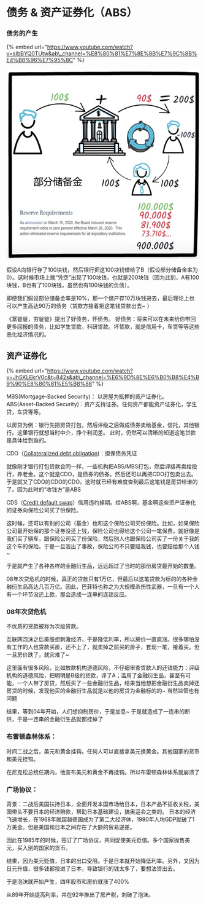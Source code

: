 # 债务 & 资产证券化（ABS）

### 债务的产生

{% embed url="https://www.youtube.com/watch?v=sIbBYQ0TUtw&ab\_channel=%E8%80%81%E7%8E%8B%E7%9C%8B%E4%B8%96%E7%95%8C" %}



![](../.gitbook/assets/image%20%2821%29.png)

假设A向银行存了100块钱，然后银行把这100块钱借给了B（假设部分储备金率为0）。这时候市场上就“凭空”出现了100块钱，也就是200块钱（因为此刻，A有100块钱，B也有了100块钱，虽然也有100块钱的负债）。 

即便我们假设部分储备金率是10%，那一个储户存10万块钱进去，最后理论上也可以产生高达90万的债务（贷款方接着把这笔钱贷款出去~ ）

《富爸爸，穷爸爸》提出了好债务，怀债务。 好债务：将来可以在未来给你带回更多回报的债务，比如学生贷款，科研贷款。坏贷款，就是信用卡，车贷等等这些恶化经济情况的。

## 资产证券化

{% embed url="https://www.youtube.com/watch?v=JhSKLEkrV0c&t=842s&ab\_channel=%E6%9D%8E%E6%B0%B8%E4%B9%90%E8%80%81%E5%B8%88" %}

MBS\(Mortgage-Backed Security\)： 以房屋为抵押的资产证券化。  
ABS\(Asset-Backed Security\)：资产支持证券。任何资产都能资产证券化，学生贷，车贷等等。

以房贷为例：银行先把房贷打包，然后评级之后做成债券卖给基金，信托，其他银行。这里银行就想当时中介，挣个利润差。 此时，仍然可以清晰的知道这笔贷款是具体给到谁的。

CDO（[Collateralized debt obligation](https://en.wikipedia.org/wiki/Collateralized_debt_obligation)\)：担保债务凭证

就像刚才银行打包贷款合同一样，一些机构把ABS/MBS打包，然后评级再卖给投行，养老金。这个就是CDO，是债券的债券。然后还可以再把CDO打包卖出去。于是就又了CDO的CDO的CDO。这时就已经有难度查到最后这笔钱是房贷给谁的了。因为此时的“收钱方”是ABS

CDS（[Credit default swap](https://en.wikipedia.org/wiki/Credit_default_swap)）信用违约掉期。给ABS啊，基金啊这些资产证券化的证券向保险公司买了份保险。

这时候，还可以有别的公司（基金）也和这个保险公司买份保险。比如，如果保险公司最开始保的那个证券没还上钱，保险公司也得给这个公司一笔保费。就好像是我们买了辆车，跟保险公司买了份保险，然后别人也跟保险公司买了一份关于我的这个车的保险。于是一旦我出了事故，保险公司不只要赔我钱，也要赔给那个人钱~

于是就产生了各种各样的金融衍生品，远远超过了当时的那份房贷最开始的数量。

08年次贷危机的时候，真正的贷款只有1万亿，但最后以这笔贷款为标的的各种金融衍生品高达几百万亿。因此，巴菲特也称之为大规模杀伤性武器，一旦有一个人有一个环节没还上款，那会造成一连串的连锁反应。

### 08年次贷危机

不优质的贷款被称为次级贷款。

互联网泡沫之后美股想刺激经济，于是降低利率，所以房价一直疯涨。很多哪怕没有工作的人也贷款买房，还不上了，就卖掉之前买的房子，套现一笔，接着买。但一旦房价跌了，就灾难了~

这里面有很多风险，比如放款机构道德风险，不仔细审查贷款人的还钱能力；评级机构的道德风险，把明明是B级的贷款，评了A；滥用了金融衍生品，甚至有可能，一个人带了房贷，然后买了一些金融衍生品，结果当他想把金融衍生品卖掉还房贷的时候，发现他买的金融衍生品就是以他的房贷为金融标的的~ 当然监管也有问题

结果，等到04年开始，人们想抑制房价，于是加息~ 于是就造成了一连串的断供，于是一连串的金融衍生品就都挂掉了

### 布雷顿森林体系：

时间二战之后，美元和黄金挂钩。任何人可以直接拿美元换黄金。其他国家的货币和美元挂钩。

在尼克松总统任期内，他宣布美元和黄金不再挂钩。所以布雷顿森林体系就崩溃了

### 广场协议：

背景：二战后美国扶持日本，全面开发本国市场给日本，日本产品不征收关税，美国带头不要日本的经济赔款，帮助日本基础建设，搞奥运会之类的。 日本的经济飞速增长，在1968年就超越德国成为了第二大经济体，1980年人均GDP就破了1万美金。但是美国和日本之间存在了大额的贸易逆差。

因此在1985年的时候，签订了广场协议，共同促使美元贬值。多个国家抛售美元，买入别的国家的货币。

结果，因为美元贬值，日本的出口受阻。于是日本就开始降低利率。另外，又因为日元升值，很多钱都投进了日本，导致银行的钱太多了，要想法贷出去。

于是泡沫就开始产生，四年股市和房价就涨了400%

从89年开始提高利率，并在92年推出了房产税，刺破了泡沫。







